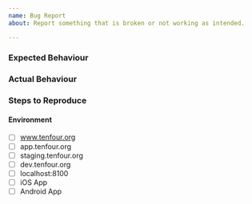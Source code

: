 ```yaml
---
name: Bug Report
about: Report something that is broken or not working as intended.

---
```


### Expected Behaviour

### Actual Behaviour

### Steps to Reproduce

#### Environment
- [ ] www.tenfour.org
- [ ] app.tenfour.org
- [ ] staging.tenfour.org
- [ ] dev.tenfour.org
- [ ] localhost:8100
- [ ] iOS App
- [ ] Android App

